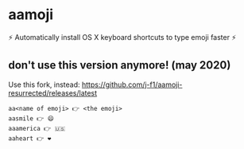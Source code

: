 # aamoji
⚡ Automatically install OS X keyboard shortcuts to type emoji faster ⚡ 

## don't use this version anymore! (may 2020)

Use this fork, instead: https://github.com/j-f1/aamoji-resurrected/releases/latest

````
aa<name of emoji> 👉 <the emoji>
aasmile 👉 😄 
aaamerica 👉 🇺🇸 
aaheart 👉 ❤️ 
````
